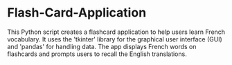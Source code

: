 # Flash-Card-Application
This Python script creates a flashcard application to help users learn French vocabulary. It uses the 'tkinter' library for the graphical user interface (GUI) and 'pandas' for handling data. The app displays French words on flashcards and prompts users to recall the English translations.
